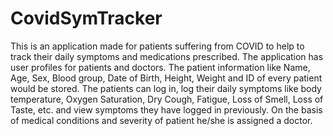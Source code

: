 # CovidSymTracker
This is an application made for patients suffering from COVID to help to track their daily symptoms and medications prescribed. The application has user profiles for patients and doctors. The patient information like Name, Age, Sex, Blood group, Date of Birth, Height, Weight and ID of every patient would be stored. The patients can log in, log their daily symptoms like body temperature, Oxygen Saturation, Dry Cough, Fatigue, Loss of Smell, Loss of Taste, etc. and view symptoms they have logged in previously. On the basis of medical conditions and severity of patient he/she is assigned a doctor.
